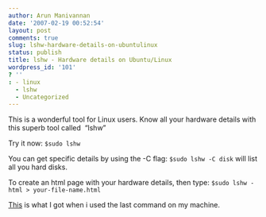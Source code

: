 ```yaml
---
author: Arun Manivannan
date: '2007-02-19 00:52:54'
layout: post
comments: true
slug: lshw-hardware-details-on-ubuntulinux
status: publish
title: lshw - Hardware details on Ubuntu/Linux
wordpress_id: '101'
? ''
: - linux
  - lshw
  - Uncategorized
---
```


This is a wonderful tool for Linux users. Know all your hardware details with
this superb tool called  “lshw”

Try it now: `$sudo lshw`

You can get specific details by using the -C flag: `$sudo lshw -C disk` will
list all you hard disks.

To create an html page with your hardware details, then type: `$sudo lshw
-html > your-file-name.html`

[This][1] is what I got when i used the last command on my machine.

   [1]: http://www.arunma.com/files/your-file-name.html

